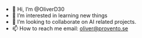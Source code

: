 - 👋 Hi, I’m @OliverD30
- 👀 I’m interested in learning new things
- 💞️ I’m looking to collaborate on AI related projects.
- 📫 How to reach me email: oliver@provento.se

<!---
OliverD30/OliverD30 is a ✨ special ✨ repository because its `README.md` (this file) appears on your GitHub profile.
You can click the Preview link to take a look at your changes.
--->
